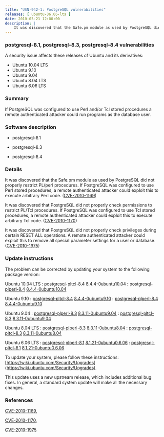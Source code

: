 ```yaml
---
title: "USN-942-1: PostgreSQL vulnerabilities"
releases: [ ubuntu-06.06-lts ]
date: 2010-05-21 12:00:00
description: |
    It was discovered that the Safe.pm module as used by PostgreSQL did not properly restrict PL/perl procedures. If PostgreSQL was configured to use Perl stored procedures, a remote authenticated attacker could exploit this to execute arbitrary Perl code. ([CVE-2010-1169](http://people.ubuntu.com/~ubuntu-security/cve/CVE-2010-1169))
--- 
```

 
### postgresql-8.1, postgresql-8.3, postgresql-8.4 vulnerabilities

A security issue affects these releases of Ubuntu and its derivatives:

* Ubuntu 10.04 LTS
* Ubuntu 9.10
* Ubuntu 9.04
* Ubuntu 8.04 LTS
* Ubuntu 6.06 LTS

### Summary

If PostgreSQL was configured to use Perl and/or Tcl stored procedures a remote authenticated attacker could run programs as the database user.

### Software description

* postgresql-8.1 

* postgresql-8.3 

* postgresql-8.4 

### Details

It was discovered that the Safe.pm module as used by PostgreSQL did not properly restrict PL/perl procedures. If PostgreSQL was configured to use Perl stored procedures, a remote authenticated attacker could exploit this to execute arbitrary Perl code. ([CVE-2010-1169](http://people.ubuntu.com/~ubuntu-security/cve/CVE-2010-1169))

It was discovered that PostgreSQL did not properly check permissions to restrict PL/Tcl procedures. If PostgreSQL was configured to use Tcl stored procedures, a remote authenticated attacker could exploit this to execute arbitrary Tcl code. ([CVE-2010-1170](http://people.ubuntu.com/~ubuntu-security/cve/CVE-2010-1170))

It was discovered that PostgreSQL did not properly check privileges during certain RESET ALL operations. A remote authenticated attacker could exploit this to remove all special parameter settings for a user or database. ([CVE-2010-1975](http://people.ubuntu.com/~ubuntu-security/cve/CVE-2010-1975)) 

### Update instructions

The problem can be corrected by updating your system to the following package version:

Ubuntu 10.04 LTS
 : [postgresql-pltcl-8.4](https://launchpad.net/ubuntu/+source/postgresql-8.4) <span> [8.4.4-0ubuntu10.04](https://launchpad.net/ubuntu/+source/postgresql-8.4/8.4.4-0ubuntu10.04) </span> 
 : [postgresql-plperl-8.4](https://launchpad.net/ubuntu/+source/postgresql-8.4) <span> [8.4.4-0ubuntu10.04](https://launchpad.net/ubuntu/+source/postgresql-8.4/8.4.4-0ubuntu10.04) </span> 

Ubuntu 9.10
 : [postgresql-pltcl-8.4](https://launchpad.net/ubuntu/+source/postgresql-8.4) <span> [8.4.4-0ubuntu9.10](https://launchpad.net/ubuntu/+source/postgresql-8.4/8.4.4-0ubuntu9.10) </span> 
 : [postgresql-plperl-8.4](https://launchpad.net/ubuntu/+source/postgresql-8.4) <span> [8.4.4-0ubuntu9.10](https://launchpad.net/ubuntu/+source/postgresql-8.4/8.4.4-0ubuntu9.10) </span> 

Ubuntu 9.04
 : [postgresql-plperl-8.3](https://launchpad.net/ubuntu/+source/postgresql-8.3) <span> [8.3.11-0ubuntu9.04](https://launchpad.net/ubuntu/+source/postgresql-8.3/8.3.11-0ubuntu9.04) </span> 
 : [postgresql-pltcl-8.3](https://launchpad.net/ubuntu/+source/postgresql-8.3) <span> [8.3.11-0ubuntu9.04](https://launchpad.net/ubuntu/+source/postgresql-8.3/8.3.11-0ubuntu9.04) </span> 

Ubuntu 8.04 LTS
 : [postgresql-plperl-8.3](https://launchpad.net/ubuntu/+source/postgresql-8.3) <span> [8.3.11-0ubuntu8.04](https://launchpad.net/ubuntu/+source/postgresql-8.3/8.3.11-0ubuntu8.04) </span> 
 : [postgresql-pltcl-8.3](https://launchpad.net/ubuntu/+source/postgresql-8.3) <span> [8.3.11-0ubuntu8.04](https://launchpad.net/ubuntu/+source/postgresql-8.3/8.3.11-0ubuntu8.04) </span> 

Ubuntu 6.06 LTS
 : [postgresql-plperl-8.1](https://launchpad.net/ubuntu/+source/postgresql-8.1) <span> [8.1.21-0ubuntu0.6.06](https://launchpad.net/ubuntu/+source/postgresql-8.1/8.1.21-0ubuntu0.6.06) </span> 
 : [postgresql-pltcl-8.1](https://launchpad.net/ubuntu/+source/postgresql-8.1) <span> [8.1.21-0ubuntu0.6.06](https://launchpad.net/ubuntu/+source/postgresql-8.1/8.1.21-0ubuntu0.6.06) </span> 

To update your system, please follow these instructions: [https://wiki.ubuntu.com/Security/Upgrades](https://wiki.ubuntu.com/Security/Upgrades).

This update uses a new upstream release, which includes additional bug fixes. In general, a standard system update will make all the necessary changes. 

### References

 [CVE-2010-1169](http://people.ubuntu.com/~ubuntu-security/cve/CVE-2010-1169), 

 [CVE-2010-1170](http://people.ubuntu.com/~ubuntu-security/cve/CVE-2010-1170), 

 [CVE-2010-1975](http://people.ubuntu.com/~ubuntu-security/cve/CVE-2010-1975)
 

